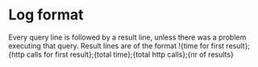 # Log format
Every query line is followed by a result line, unless there was a problem executing that query.
Result lines are of the format !{time for first result};{http calls for first result};{total time};{total http calls};{nr of results}
